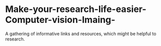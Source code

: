 # Make-your-research-life-easier-Computer-vision-Imaing-
A gathering of informative links and resources, which might be helpful to research. 
